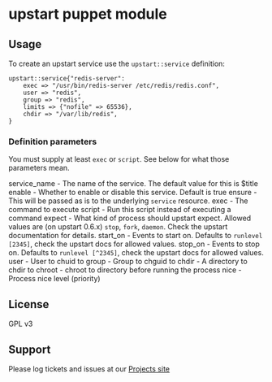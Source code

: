 # upstart puppet module

## Usage
To create an upstart service use the `upstart::service` definition:

	upstart::service{"redis-server":
		exec => "/usr/bin/redis-server /etc/redis/redis.conf",
		user => "redis",
		group => "redis",
		limits => {"nofile" => 65536},
		chdir => "/var/lib/redis",
	}

### Definition parameters
You must supply at least `exec` or `script`. See below for what those parameters mean.

service_name - The name of the service. The default value for this is $title
enable - Whether to enable or disable this service. Default is true
ensure - This will be passed as is to the underlying `service` resource.
exec - The command to execute
script - Run this script instead of executing a command
expect - What kind of process should upstart expect. Allowed values are (on upstart 0.6.x) `stop`, `fork`, `daemon`. Check the upstart documentation for details.
start_on - Events to start on. Defaults to `runlevel [2345]`, check the upstart docs for allowed values.
stop_on - Events to stop on. Defaults to `runlevel [^2345]`, check the upstart docs for allowed values.
user - User to chuid to
group - Group to chguid to
chdir - A directory to chdir to
chroot - chroot to directory before running the process
nice - Process nice level (priority)

## License

GPL v3

## Support

Please log tickets and issues at our [Projects site](https://github.com/fewbytes-puppet-show/fewbytes-upstart)
